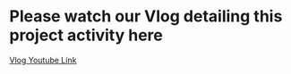 # Please watch our Vlog detailing this project activity here

[Vlog Youtube Link](https://www.youtube.com/watch?v=sg4Qg9krX_Y)
